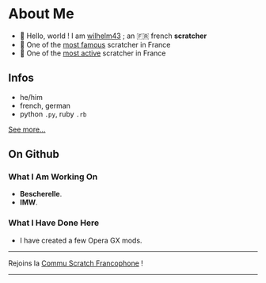 # About Me

- 👋 Hello, world ! I am [wilhelm43](https://scratch.mit.edu/users/wilhelm43/) ; an 🇫🇷 french __scratcher__
- 🏅 One of the [most famous](https://scratchstats.com/wilhelm43) scratcher in France
- 📑 One of the [most active](https://postpercent.rirurin.com/users/wilhelm43) scratcher in France

## Infos

- he/him
- french, german
- python `.py`, ruby `.rb`

[See more…](https://scratch.mit.edu/projects/859566841/)

## On Github

### What I Am Working On
- **Bescherelle**.
- **IMW**.

### What I Have Done Here 
- I have created a few Opera GX mods.

----

Rejoins la [Commu Scratch Francophone](https://discord.gg/UnjbyEEVak) !

----
